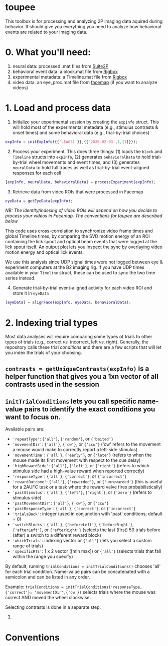 # toupee
This toolbox is for processing and analyzing 2P imaging data aquired during behavior. It should give you everything you need to analyze how behavioral events are related to your imaging data.

# 0. What you'll need:
1. neural data: processed .mat files from [Suite2P](https://github.com/MouseLand/suite2p)
2. behavioral event data: a block.mat file from [Rigbox](https://github.com/cortex-lab/Rigbox)
3. experimental metadata: a Timeline.mat file from [Rigbox](https://github.com/cortex-lab/Rigbox)
4. video data: an eye_proc.mat file from [facemap](https://github.com/MouseLand/FaceMap) (if you want to analyze videos)

# 1. Load and process data
1. Initialize your experimental session by creating the `expInfo` struct. This will hold most of the experimental metadata (e.g., stimulus contrasts & onset times) and some behavioral data (e.g., trial-by-trial choices)
```matlab
expInfo = initExpInfo({{'LEW031'}},{{'2020-02-03',1,[1]}});
```

2. Process your experiment. This does three things: (1) loads the `block` and `Timeline` structs into `expInfo`, (2) generates `behavioralData` to hold trial-by-trial wheel movements and event times, and (3) generates `neuralData` to hold full traces as well as trial-by-trial event-aligned responses for each cell
```matlab
[expInfo, neuralData, behavioralData] = processExperiment(expInfo);
```

3. Retrieve data from video ROIs that were processed in Facemap
```matlab
eyeData = getEyeData(expInfo);
```
_NB: The identity/indexing of video ROIs will depend on how you decide to process your videos in Facemap. The conventions for toupee are described below_

This code uses cross-correlation to synchronize video frame times and global Timeline times, by comparing the SVD motion energy of an ROI containing the lick spout and optical beam events that were logged at the lick spout itself. An output plot lets you inspect the sync by overlaying video motion energy and optical lick events. 

We use this analysis since UDP signal times were not logged between eye & experiment computers at the B2 imaging rig. If you have UDP times available in your `Timeline` struct, these can be used to sync the two time series instead. 

4. Generate trial-by-trial event-aligned activity for each video ROI and store it in `eyeData`
```matlab
[eyeData] = alignFace(expInfo, eyeData, behavioralData);
```
# 2. Indexing trial types
Most data analyses will require comparing some types of trials to other types of trials (e.g., correct _vs._ incorrect, left _vs._ right). Generally, the repository calls these trial _conditions_ and there are a few scripts that will let you index the trials of your choosing.

## `contrasts = getUniqueContrasts(expInfo)` is a helper function that gives you a 1xn vector of all contrasts used in the session

## `initTrialConditions` lets you call specific name-value pairs to identify the exact conditions you want to focus on. 
Available pairs are:
  * `'repeatType'`: `{'all'}`, `{'random'}`, or `{'baited'}`
  * `'movementDir'`: `{'all'}`, `{'cw'}`, or `{'ccw'}` ('cw' refers to the movement a mouse would make to correctly report a left-side stimulus)
  * `'movementTime'`: `{'all'}`, `{'early'}`, or `{'late'}` (refers to when the mouse made its first movement with respect to the cue delay)
  * `'highRewardSide'`: `{'all'}`, `{'left'}`, or `{'right'}` (refers to which stimulus side had a high-value reward when reported correctly)
  * `'responseType'`: `{'all'}`, `{'correct'}`, or `{'incorrect'}`
  * `'rewardOutcome'`: `{'all'}`, `{'rewarded'}`, or `{'unrewarded'}` (this is useful for a 2AUFC task or a task where the reward valve fires probabilistically)
  * `'pastStimulus'`: `{'all'}`, `{'left'}`, `{'right'}`, or `{'zero'}` (refers to stimulus side)
  * `'pastMovementDir'`: `{'all'}`, `{'cw'}`, or `{'ccw'}`
  * `'pastResponseType'`: `{'all'}`, `{'correct'}`, or `{'incorrect'}`
  * `'trialsBack'`: integer (used in conjunction with 'past' conditions; default = 0)
  * `'switchBlocks'`: `{'all'}`, `{'beforeLeft'}`, `{'beforeRight'}`, `{'afterLeft'}`, or `{'afterRight'}` (selects the last (first) 50 trials before (after) a switch to a different reward block)
  * `'whichTrials'`: indexing vector or `{'all'}` (lets you select a custom range of trials)
  * `'specificRTs'`: 1 x 2 vector ([min max]) or `{'all'}` (selects trials that fall within the range you specify)

By default, running `trialConditions = initTrialConditions()` chooses 'all' for each trial condition. Name-value pairs can be concatenated with a semicolon and can be listed in any order.

Example: `trialConditions = initTrialConditions('responseType,{'correct'}; 'movementDir',{'cw'})` selects trials where the mouse was correct AND moved the wheel clockwise.

Selecting contrasts is done in a separate step.
  
3. 

#
# Conventions


